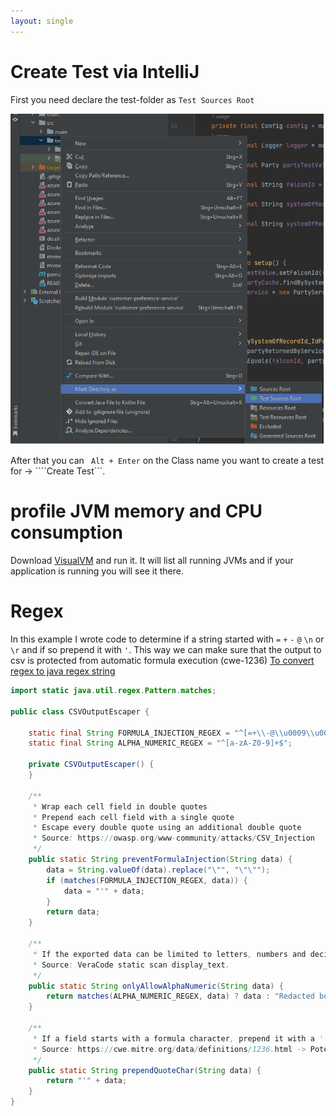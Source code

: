 ```yaml
---
layout: single
---
```


# Create Test via IntelliJ
First you need declare the test-folder as ```Test Sources Root```

![Create Test](/assets/images/software-engineering/java/mark-directory-as-test-root.png)

After that you can ``` Alt + Enter``` on the Class name you want to create a test for -> ````Create Test```.

# profile JVM memory and CPU consumption
Download [VisualVM](https://visualvm.github.io/download.html) and run it. It will list all running JVMs and if your application is running you will see it there.

# Regex
In this example I wrote code to determine if a string started with ```=``` ```+``` ```-``` ```@``` ```\n``` or ```\r``` and if so prepend it with ```'```. This way we can make sure that the output to csv is protected from automatic formula execution (cwe-1236) 
[To convert regex to java regex string](https://www.regexplanet.com/advanced/java/index.html)

````java
import static java.util.regex.Pattern.matches;

public class CSVOutputEscaper {

    static final String FORMULA_INJECTION_REGEX = "^[=+\\-@\\u0009\\u000D\n\t].*$";
    static final String ALPHA_NUMERIC_REGEX = "^[a-zA-Z0-9]+$";

    private CSVOutputEscaper() {
    }

    /**
     * Wrap each cell field in double quotes
     * Prepend each cell field with a single quote
     * Escape every double quote using an additional double quote
     * Source: https://owasp.org/www-community/attacks/CSV_Injection
     */
    public static String preventFormulaInjection(String data) {
        data = String.valueOf(data).replace("\"", "\"\"");
        if (matches(FORMULA_INJECTION_REGEX, data)) {
            data = "'" + data;
        }
        return data;
    }

    /**
     * If the exported data can be limited to letters, numbers and decimal separator, consider filtering the data to remove all characters that are not allowed.
     * Source: VeraCode static scan display_text.
     */
    public static String onlyAllowAlphaNumeric(String data) {
        return matches(ALPHA_NUMERIC_REGEX, data) ? data : "Redacted because data included non alphanumeric characters";
    }

    /**
     * If a field starts with a formula character, prepend it with a ' (single apostrophe), which prevents Excel from executing the formula
     * Source: https://cwe.mitre.org/data/definitions/1236.html -> Potential Mitigation
     */
    public static String prependQuoteChar(String data) {
        return "'" + data;
    }
}
````

